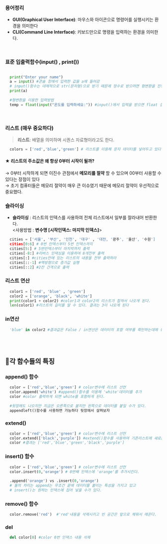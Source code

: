 ### 용어정리
- <b>GUI(Graphical User Interface)</b>: 마우스와 아이콘으로 명령어를 실행시키는 환경을 의미한다  
- <b>CLI(Command Line Interface)</b>: 키보드만으로 명령을 입력하는 환경을 의미한다.
<br>

### 표준 입출력함수(input() , print())
```python

  print("Enter your name") 
  a = input() #콘솔 창에서 입력한 값을 a에 들어감
  # input()함수는 대체적으로 str(문자형)으로 받기 때문에 정수로 받으려면 형변환을 진행시켜줘야한다.
  print(a)
  
  #형변환을 이용한 입력방법
  temp = float(input("온도를 입력하세요:")) #input()에서 입력을 받으면 float 실수형으로 변환하여 변수에 저장된다.
```
<br>

### 리스트 (매우 중요하다)
> <b>리스트</b>: 배열을 의미하며 시퀀스 자료형이라고도 한다.
```python
  colors = ['red','blue','green'] # 리스트를 이용해 문자 데이터를 넣어두고 있다
```

#### ★ 리스트의 주소값은 왜 항상 0부터 시작이 될까?  
→ 0부터 시작하게 되면 이진수 관점에서 <b>메모리를 절약</b> 할 수 있으며 00부터 사용할 수 있다는 장점이 있다  
→ 초기 컴퓨터들은 메모리 절약이 매우 큰 이슈였기 때문에 메모리 절약이 우선적으로 중요했다.
<br>

### 슬라이싱
- **슬라이싱** : 리스트의 인덱스를 사용하여 전체 리스트에서 일부를 잘라내어 반환한다.  
<사용방법 : **변수명 [시작인덱스: 마지막 인덱스]**>  

```python
  cities = ['서울', '부산', '인천', '대구' , '대전, '광주', '울산', '수원']
  cities[0:6] # 0번 인덱스부터 5번 인덱스까지
  cities[5:] # 5번인덱스부터 마지막까지 출력
  cities[-8:] #리버스 인덱싱을 이용하여 8개전부 출력
  cities[:] #cities안에 있는 리스트의 내용을 전부 출력하라
  cities[::-1] #역방향으로 증가값 실행
  cities[::2] #2칸 간격으로 출력
```

### 리스트 연산
```python
  color1 = ['red', 'blue' , 'green']
  color2 = ['orange', 'black', 'white']
  print(color1 + color2) #color1과 color2의 리스트가 합쳐서 나오게 된다.
  len(color1) #리스트의 길이를 알 수 있다. 결과는 3이 나오게 된다
```

### in연산
```python
  'blue' in color2 #결과값은 False / in연산은 데이터의 포함 여부를 확인하는데에 유용하게 쓰인다.
```
<br>
<br>

<h2>🔎각 함수들의 특징</h2>

### append() 함수
```python
  color = ['red','blue','green'] # color변수에 리스트 선언
  color.append('white') #append()함수를 이용해 'white'데이터를 추가
  color #color 출력하게 되면 white를 포함하게 된다.
  
  #뒷장에도 나오지만 지금은 오른쪽으로 붙지만 왼쪽으로 데이터를 붙일 수가 있다.
  appendleft()함수를 사용하면 가능하다 뒷장에서 살펴보자
```

### extend()
```python
  color = ['red','blue','green'] # color변수에 리스트 선언
  color.extend(['black','purple']) #extend()함수를 사용하여 기존리스트에 새로운 리스트를 합친다.
  color #결과는 ['red','blue','green','black','purple']
```

### insert() 함수
```python
  color = ['red','blue','green'] # color변수에 리스트 선언
  color.insert(0,'orange') # 0번째 인덱스에 'orange'를 추가시킨다.
  
  .append('orange') vs .insert(0,'orange')  
  # 둘의 차이는 append는 무조건 끝에 데이터를 붙이는 특성을 가지고 있고
  # insert()는 원하는 인덱스에 집어 넣을 수가 있다.
```

### remove() 함수
```python
  color.remove('red')  #'red'내용을 삭제시키고 빈 공간은 앞으로 채워서 매꾼다.
```

### del
```python
  del color[0] #color 0번 인덱스 내용 삭제
```
